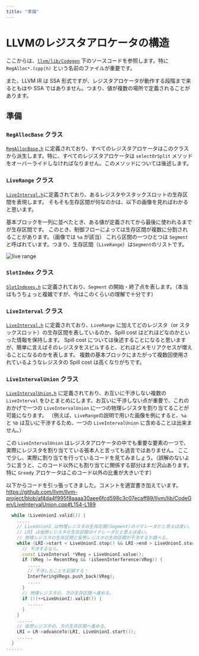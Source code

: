 ```yaml
---
title: "準備"
---
```


# LLVMのレジスタアロケータの構造

ここからは、[`llvm/lib/Codegen`](https://github.com/llvm/llvm-project/tree/main/llvm/lib/CodeGen) 下のソースコードを参照します。特に `RegAlloc*.(cpp|h)` という名前のファイルが重要です。

また、LLVM IR は SSA 形式ですが、レジスタアロケータが動作する段階まで来るともはや SSA ではありません。つまり、値が複数の場所で定義されることがあります。

## 準備

### `RegAllocBase` クラス

[`RegAllocBase.h`](https://github.com/llvm/llvm-project/blob/26c95ae38940b5b6ccfc65188ba9931eb51e468e/llvm/lib/CodeGen/RegAllocBase.h#L61) に定義されており、すべてのレジスタアロケータはこのクラスから派生します。特に、すべてのレジスタアロケータは `selectOrSplit` メソッドをオーバーライドしなければなりません。このメソッドについては後述します。

### `LiveRange` クラス

[`LiveInterval.h`](https://github.com/llvm/llvm-project/blob/112aafcaf425dca901690ca823d25607e5795263/llvm/include/llvm/CodeGen/LiveInterval.h#L157)に定義されており、あるレジスタやスタックスロットの生存区間を表現します。
そもそも生存区間が何なのかは、以下の画像を見ればわかると思います。

基本ブロックを一列に並べたとき、ある値が定義されてから最後に使われるまでが生存区間です。
このとき、制御フローによっては生存区間が複数に分割されることがあります。（画像では `%a` が該当）
これら区間の一つひとつは `Segment` と呼ばれています。つまり、生存区間（`LiveRange`）は`Segment`のリストです。

![live range](https://storage.googleapis.com/zenn-user-upload/b6cf57e6049d-20220318.png)

### `SlotIndex` クラス

[`SlotIndexes.h`](https://github.com/llvm/llvm-project/blob/6ffb3ad631c5071ce82c8b6c73dd1c88e0452944/llvm/include/llvm/CodeGen/SlotIndexes.h#L82) に定義されており、`Segment` の開始・終了点を表します。（本当はもうちょっと複雑ですが、今はこのくらいの理解で十分です）

### `LiveInterval` クラス

[`LiveInterval.h`](https://github.com/llvm/llvm-project/blob/112aafcaf425dca901690ca823d25607e5795263/llvm/include/llvm/CodeGen/LiveInterval.h#L680) に定義されており、`LiveRange` に加えてどのレジスタ（or スタックスロット）の生存区間を表しているのか、Spill cost はどれほどなのかといった情報を保持します。
Spill cost については後述することになると思いますが、簡単に言えばそのレジスタをスピルすると、どれほどメモリアクセスが増えることになるのかを表します。
複数の基本ブロックにまたがって複数回使用されているようなレジスタの Spill cost は高くなりがちです。

### `LiveIntervalUnion` クラス

[`LiveIntervalUnion.h`](https://github.com/llvm/llvm-project/blob/af4da4f995f8aaaa30aee6fcd598c3c07ecaff89/llvm/include/llvm/CodeGen/LiveIntervalUnion.h#L42) に定義されており、お互いに干渉しない複数の `LiveInterval` をひとまとめにします。お互いに干渉しない点が重要で、これのおかげで一つの `LiveIntervalUnion` に一つの物理レジスタを割り当てることが可能になります。
（例えば、`LiveRange`の説明で用いた画像を例にすると、`%a` と `%b` は互いに干渉するため、一つの `LiveIntervalUnion` に含めることは出来ません。）

この `LiveIntervalUnion` はレジスタアロケータの中でも重要な要素の一つで、実際にレジスタを割り当てている張本人と言っても過言ではありません。
ここで少し、実際に割り当てを行っているコードを見てみましょう。（誤解のないように言うと、このコード以外にも割り当てに関係する部分はまだ沢山あります。特に `Greedy` アロケータはこのコード以外の比重が大きいです）

以下からコードを引っ張ってきました。コメントを適宜書き加えています。
https://github.com/llvm/llvm-project/blob/af4da4f995f8aaaa30aee6fcd598c3c07ecaff89/llvm/lib/CodeGen/LiveIntervalUnion.cpp#L154-L189

```cpp
  while (LiveUnionI.valid()) {
    .....
    // LiveUnionI は物理レジスタの生存区間(Segment)のイテレータだと思えば良い。
    // LRI は仮想レジスタの生存区間のイテレータだと思えば良い。
    // 物理レジスタの生存区間と仮想レジスタの生存区間が干渉するか調べる。
    while (LRI->start < LiveUnionI.stop() && LRI->end > LiveUnionI.start()) {
      // 干渉するなら、
      const LiveInterval *VReg = LiveUnionI.value();
      if (VReg != RecentReg && !isSeenInterference(VReg)) {
        .....
        // 干渉したことを記録する！
        InterferingVRegs.push_back(VReg);
        .....
      }
      // 物理レジスタの、次の生存区間へ進める。
      if (!(++LiveUnionI).valid()) {
        ......
      }
    }
    ......
    // 仮想レジスタの、次の生存区間へ進める。
    LRI = LR->advanceTo(LRI, LiveUnionI.start());
    ......
  }
......
```
